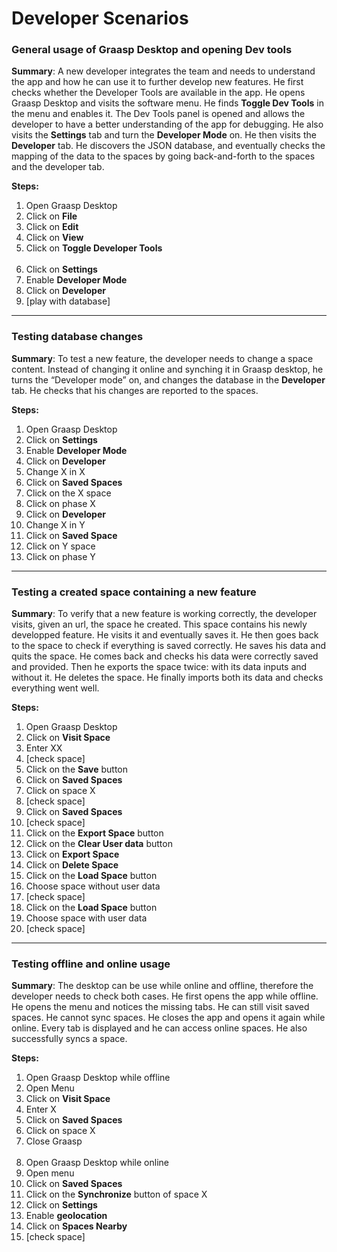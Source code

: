 # Developer Scenarios

### General usage of Graasp Desktop and opening Dev tools

**Summary**: A new developer integrates the team and needs to understand the app and how he can use it to further develop new features. He first checks whether the Developer Tools are available in the app. He opens Graasp Desktop and visits the software menu. He finds **Toggle Dev Tools** in the menu and enables it. The Dev Tools panel is opened and allows the developer to have a better understanding of the app for debugging. He also visits the **Settings** tab and turn the **Developer Mode** on. He then visits the **Developer** tab. He discovers the JSON database, and eventually checks the mapping of the data to the spaces by going back-and-forth to the spaces and the developer tab.

**Steps:**

1. Open Graasp Desktop
2. Click on **File**
3. Click on **Edit**
4. Click on **View**
5. Click on **Toggle Developer Tools**
   <br/><br/>
6. Click on **Settings**
7. Enable **Developer Mode**
8. Click on **Developer**
9. [play with database]

---

### Testing database changes

**Summary**: To test a new feature, the developer needs to change a space content. Instead of changing it online and synching it in Graasp desktop, he turns the “Developer mode” on, and changes the database in the **Developer** tab. He checks that his changes are reported to the spaces.

**Steps:**

1. Open Graasp Desktop
2. Click on **Settings**
3. Enable **Developer Mode**
4. Click on **Developer**
5. Change X in X
6. Click on **Saved Spaces**
7. Click on the X space
8. Click on phase X
9. Click on **Developer**
10. Change X in Y
11. Click on **Saved Space**
12. Click on Y space
13. Click on phase Y

---

### Testing a created space containing a new feature

**Summary**: To verify that a new feature is working correctly, the developer visits, given an url, the space he created. This space contains his newly developped feature. He visits it and eventually saves it. He then goes back to the space to check if everything is saved correctly. He saves his data and quits the space. He comes back and checks his data were correctly saved and provided. Then he exports the space twice: with its data inputs and without it. He deletes the space. He finally imports both its data and checks everything went well.

**Steps:**

1. Open Graasp Desktop
2. Click on **Visit Space**
3. Enter XX
4. [check space]
5. Click on the **Save** button
6. Click on **Saved Spaces**
7. Click on space X
8. [check space]
9. Click on **Saved Spaces**
10. [check space]
11. Click on the **Export Space** button
12. Click on the **Clear User data** button
13. Click on **Export Space**
14. Click on **Delete Space**
15. Click on the **Load Space** button
16. Choose space without user data
17. [check space]
18. Click on the **Load Space** button
19. Choose space with user data
20. [check space]

---

### Testing offline and online usage

**Summary**: The desktop can be use while online and offline, therefore the developer needs to check both cases. He first opens the app while offline. He opens the menu and notices the missing tabs. He can still visit saved spaces. He cannot sync spaces. He closes the app and opens it again while online. Every tab is displayed and he can access online spaces. He also successfully syncs a space.

**Steps:**

1. Open Graasp Desktop while offline
2. Open Menu
3. Click on **Visit Space**
4. Enter X
5. Click on **Saved Spaces**
6. Click on space X
7. Close Graasp
   <br/><br/>
8. Open Graasp Desktop while online
9. Open menu
10. Click on **Saved Spaces**
11. Click on the **Synchronize** button of space X
12. Click on **Settings**
13. Enable **geolocation**
14. Click on **Spaces Nearby**
15. [check space]
